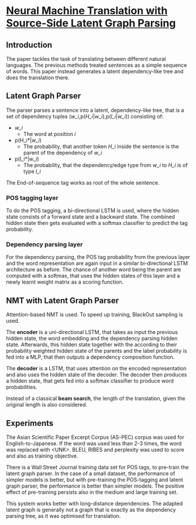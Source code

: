 # [Neural Machine Translation with Source-Side Latent Graph Parsing](https://arxiv.org/pdf/1702.02265.pdf)

## Introduction
The paper tackles the task of translating between different natural languages. The previous methods treated sentences as a simple sequence of words. This paper instead generates a latent dependency-like tree and does the translation there.
## Latent Graph Parser
The parser parses a sentence into a latent, dependency-like tree, that is a set of dependency tuples \(*w\_i*,p\(*H\_i*\|*w\_i*\),p\(*l\_i*\|*w\_i*\)\) consisting of:
- *w\_i*
	- The word at position *i*
- p(H\_i*\|*w\_i*\)
	- The probability, that another token *H_i* inside the sentence is the parent of the dependency of *w\_i*
- p(l\_i*\|*w\_i*\)
	- The probability, that the dependency\/edge type from *w\_i* to *H\_i* is of type *l\_i*

The End-of-sequence tag works as root of the whole sentence.
### POS tagging layer
To do the POS tagging, a bi-directional LSTM is used, where the hidden state consists of a forward state and a backward state. The combined hidden state then gets evaluated with a softmax classifier to predict the tag probability.
### Dependency parsing layer
For the dependency parsing, the POS tag probability from the previous layer and the word representation are again input in a similar bi-directional LSTM architecture as before. The chance of another word being the parent are computed with a softmax, that uses the hidden states of this layer and a newly learnt weight matrix as a scoring function.

## NMT with Latent Graph Parser
Attention-based NMT is used. To speed up training, BlackOut sampling is used.

The **encoder** is a uni-directional LSTM, that takes as input the previous hidden state, the word embedding and the dependency parsing hidden state. Afterwards, this hidden state together with the according to their probability weighted hidden state of the parents and the label probability is fed into a MLP, that then outputs a dependency composition function.

The **decoder** is a LSTM, that uses attention on the encoded representation and also uses the hidden state of the decoder. The decoder then produces a hidden state, that gets fed into a softmax classifier to produce word probabilities.

Instead of a classical **beam search**, the length of the translation, given the original length is also considered.

## Experiments
The Asian Scientific Paper Excerpt Corpus (AS-PEC) corpus was used for English-to-Japanese. If the word was used less than 2\-3 times, the word was replaced with \<UNK\>. BLEU, RIBES and perplexity was used to score and also as training objective.

There is a Wall Street Journal training data set for POS tags, to pre-train the latent graph parser. In the case of a small dataset, the performance of simpler models is better, but with pre-training the POS-tagging and latent graph parser, the performance is better than simpler models. The positive effect of pre-training persists also in the medium and large training set.

This system works better with long-distance dependencies. The adapted latent graph is generally not a graph that is exactly as the dependency parsing tree, as it was optimised for translation.